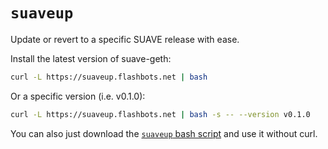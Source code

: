 # `suaveup`

Update or revert to a specific SUAVE release with ease.

Install the latest version of suave-geth:

```bash
curl -L https://suaveup.flashbots.net | bash
```

Or a specific version (i.e. v0.1.0):

```bash
curl -L https://suaveup.flashbots.net | bash -s -- --version v0.1.0
```

You can also just download the [`suaveup` bash script](./suaveup) and use it without curl.
